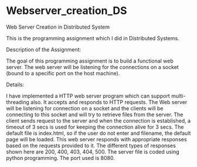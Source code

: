 # Webserver_creation_DS
Web Server Creation in Distributed System


This is the programming assignment which I did in Distributed Systems.

Description of the Assignment:

The goal of this programming assignment is to build a functional web server. The web server will be listening for the connections on a socket (bound to a specific port on the host machine).

Details:

I have implemented a HTTP web server program which can support multi-threading also. It accepts and responds to HTTP requests. The Web server will be listening for connection on a socket and the clients will be connecting to this socket and will try to retrieve files from the server. The client sends request to the server and when the connection is established, a timeout of 3 secs is used for keeping the connection alive for 3 secs. The default file is index.html, so if the user do not enter and filename, the default page will be loaded. This web server responds with appropriate responses based on the requests provided to it. The different types of responses shown here are 200, 400, 403, 404, 500. The server file is coded using python programming. The port used is 8080.
